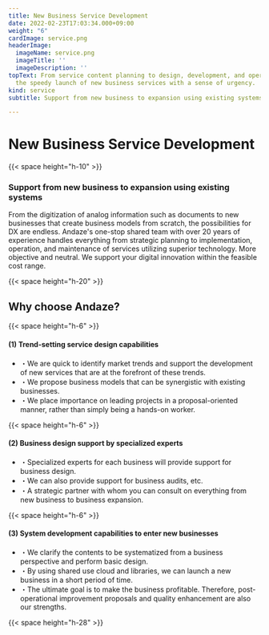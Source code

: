 ```yaml
---
title: New Business Service Development
date: 2022-02-23T17:03:34.000+09:00
weight: "6"
cardImage: service.png
headerImage:
  imageName: service.png
  imageTitle: ''
  imageDescription: ''
topText: From service content planning to design, development, and operation, we support
  the speedy launch of new business services with a sense of urgency.
kind: service
subtitle: Support from new business to expansion using existing systems

---
```

# New Business Service Development

{{< space height="h-10" >}}

### Support from new business to expansion using existing systems

From the digitization of analog information such as documents to new businesses that create business models from scratch, the possibilities for DX are endless. Andaze's one-stop shared team with over 20 years of experience handles everything from strategic planning to implementation, operation, and maintenance of services utilizing superior technology. More objective and neutral. We support your digital innovation within the feasible cost range.

{{< space height="h-20" >}}

## Why choose Andaze?

{{< space height="h-6" >}}

#### (1) Trend-setting service design capabilities

* ・We are quick to identify market trends and support the development of new services that are at the forefront of these trends.
* ・We propose business models that can be synergistic with existing businesses.
* ・We place importance on leading projects in a proposal-oriented manner, rather than simply being a hands-on worker.

{{< space height="h-6" >}}

#### (2) Business design support by specialized experts

* ・Specialized experts for each business will provide support for business design.
* ・We can also provide support for business audits, etc.
* ・A strategic partner with whom you can consult on everything from new business to business expansion.

{{< space height="h-6" >}}

#### (3) System development capabilities to enter new businesses

* ・We clarify the contents to be systematized from a business perspective and perform basic design.
* ・By using shared use cloud and libraries, we can launch a new business in a short period of time.
* ・The ultimate goal is to make the business profitable. Therefore, post-operational improvement proposals and quality enhancement are also our strengths.

{{< space height="h-28" >}}